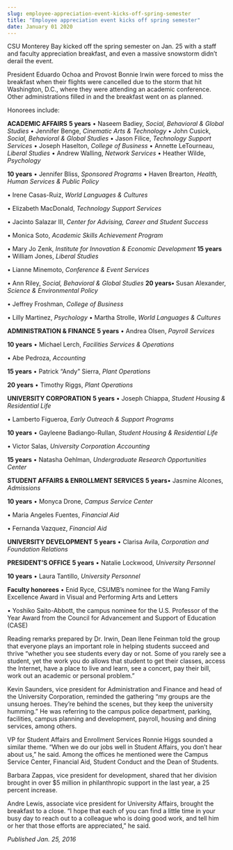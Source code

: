 ```yaml
---
slug: employee-appreciation-event-kicks-off-spring-semester
title: "Employee appreciation event kicks off spring semester"
date: January 01 2020
---
```


<p>CSU Monterey Bay kicked off the spring semester on Jan. 25 with a staff and faculty appreciation breakfast, and even a massive snowstorm didn’t derail the event.
</p><p>President Eduardo Ochoa and Provost Bonnie Irwin were forced to miss the breakfast when their flights were cancelled due to the storm that hit Washington, D.C., where they were attending an academic conference. Other administrations filled in and the breakfast went on as planned.
</p><p>Honorees include:
</p><p><strong>ACADEMIC AFFAIRS</strong>
<strong>5 years</strong>
• Naseem Badiey, <em>Social, Behavioral &amp; Global Studies</em>
• Jennifer Benge, <em>Cinematic Arts &amp; Technology</em>
• John Cusick, <em>Social, Behavioral &amp; Global Studies</em>
• Jason Filice, <em>Technology Support Services</em>
• Joseph Haselton, <em>College of Business</em>
• Annette LeTourneau, <em>Liberal Studies</em>
• Andrew Walling, <em>Network Services</em>
• Heather Wilde, <em>Psychology</em>

<strong>10 years</strong>
• Jennifer Bliss, <em>Sponsored Programs</em>
• Haven Brearton, <em>Health, Human Services &amp; Public Policy</em>

• Irene Casas&#45;Ruiz, <em>World Languages &amp; Cultures</em>

• Elizabeth MacDonald, <em>Technology Support Services</em>

• Jacinto Salazar III, <em>Center for Advising, Career and Student Success</em>

• Monica Soto, <em>Academic Skills Achievement Program</em>

• Mary Jo Zenk, <em>Institute for Innovation &amp; Economic Development</em>
<strong>15 years</strong> 
• William Jones, <em>Liberal Studies</em>

• Lianne Minemoto, <em>Conference &amp; Event Services</em>

• Ann Riley, <em>Social, Behavioral &amp; Global Studies</em>
<strong>20 years•</strong> Susan Alexander, <em>Science &amp; Environmental Policy</em>

• Jeffrey Froshman, <em>College of Business</em>

• Lilly Martinez, <em>Psychology</em>
• Martha Strolle, <em>World Languages &amp; Cultures</em>
</p><p><strong>ADMINISTRATION &amp; FINANCE</strong>
<strong>5 years</strong>
• Andrea Olsen, <em>Payroll Services</em>

<strong>10 years</strong>
• Michael Lerch, <em>Facilities Services &amp; Operations</em>

• Abe Pedroza, <em>Accounting</em>

<strong>15 years</strong>
• Patrick “Andy” Sierra, <em>Plant Operations</em>

<strong>20 years</strong>
• Timothy Riggs, <em>Plant Operations</em>

<strong>UNIVERSITY CORPORATION</strong>
<strong>5 years</strong>
• Joseph Chiappa, <em>Student Housing &amp; Residential Life</em>

• Lamberto Figueroa, <em>Early Outreach &amp; Support Programs</em>

<strong>10 years</strong>
• Gayleene Badiango&#45;Rullan, <em>Student Housing &amp; Residential Life</em>

• Victor Salas, <em>University Corporation Accounting</em>

<strong>15 years</strong>
• Natasha Oehlman, <em>Undergraduate Research Opportunities Center</em>

<strong>STUDENT AFFAIRS &amp; ENROLLMENT SERVICES</strong>
<strong>5 years</strong>• Jasmine Alcones, <em>Admissions</em>

<strong>10 years</strong>
• Monyca Drone, <em>Campus Service Center</em>

• Maria Angeles Fuentes, <em>Financial Aid</em>

• Fernanda Vazquez, <em>Financial Aid</em>

<strong>UNIVERSITY DEVELOPMENT</strong>
<strong>5 years</strong>
• Clarisa Avila, <em>Corporation and Foundation Relations</em>

<strong>PRESIDENT’S OFFICE</strong>
<strong>5 years</strong>
• Natalie Lockwood, <em>University Personnel</em>

<strong>10 years</strong>
• Laura Tantillo, <em>University Personnel</em>

<strong>Faculty honorees</strong>
• Enid Ryce, CSUMB’s nominee for the Wang Family Excellence Award in Visual and Performing Arts and Letters

• Yoshiko Saito&#45;Abbott, the campus nominee for the U.S. Professor of the Year Award from the Council for Advancement and Support of Education &#40;CASE&#41;
</p><p>Reading remarks prepared by Dr. Irwin, Dean Ilene Feinman told the group that everyone plays an important role in helping students succeed and thrive “whether you see students every day or not. Some of you rarely see a student, yet the work you do allows that student to get their classes, access the Internet, have a place to live and learn, see a concert, pay their bill, work out an academic or personal problem.”
</p><p>Kevin Saunders, vice president for Administration and Finance and head of the University Corporation, reminded the gathering “my groups are the unsung heroes. They’re behind the scenes, but they keep the university humming.” He was referring to the campus police department, parking, facilities, campus planning and development, payroll, housing and dining services, among others.
</p><p>VP for Student Affairs and Enrollment Services Ronnie Higgs sounded a similar theme. “When we do our jobs well in Student Affairs, you don’t hear about us,” he said. Among the offices he mentioned were the Campus Service Center, Financial Aid, Student Conduct and the Dean of Students.
</p><p>Barbara Zappas, vice president for development, shared that her division brought in over $5 million in philanthropic support in the last year, a 25 percent increase.
</p><p>Andre Lewis, associate vice president for University Affairs, brought the breakfast to a close. “I hope that each of you can find a little time in your busy day to reach out to a colleague who is doing good work, and tell him or her that those efforts are appreciated,” he said.
</p><p><em>Published Jan. 25, 2016</em>
</p>
